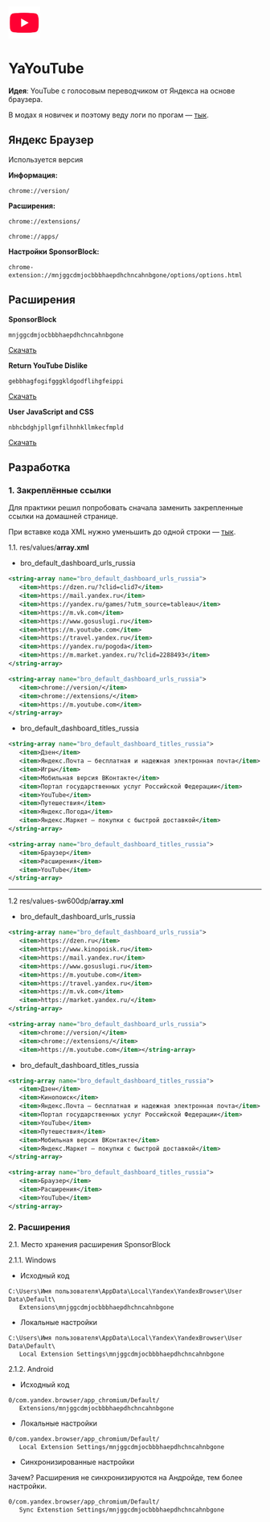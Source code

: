 <img alt="Next.js logo" src="./logos/yayoutube/xxxhdpi/app_icon.png" height="64">

# YaYouTube

**Идея**: YouTube с голосовым переводчиком от Яндекса на основе браузера.

В модах я новичек и поэтому веду логи по прогам — [тык](./Logs.md).

## Яндекс Браузер

Используется версия

**Информация:**

```
chrome://version/
```

**Расширения:**

```
chrome://extensions/
```

```
chrome://apps/
```

**Настройки SponsorBlock:**

```
chrome-extension://mnjggcdmjocbbbhaepdhchncahnbgone/options/options.html
```

## Расширения

**SponsorBlock**

```
mnjggcdmjocbbbhaepdhchncahnbgone
```

[Скачать](https://chromewebstore.google.com/detail/sponsorblock-for-youtube/mnjggcdmjocbbbhaepdhchncahnbgone)

**Return YouTube Dislike**

```
gebbhagfogifgggkldgodflihgfeippi
```

[Скачать](https://chromewebstore.google.com/detail/return-youtube-dislike/gebbhagfogifgggkldgodflihgfeippi)

**User JavaScript and CSS**

```
nbhcbdghjpllgmfilhnhkllmkecfmpld
```

[Скачать](https://chromewebstore.google.com/detail/user-javascript-and-css/nbhcbdghjpllgmfilhnhkllmkecfmpld)

## Разработка

### 1. Закреплённые ссылки

Для практики решил попробовать сначала заменить закрепленные ссылки на домашней странице.

При вставке кода XML нужно уменьшить до одной строки — [тык](https://formatter.org/xml-formatter).

1.1. res/values/**array.xml**

-  bro_default_dashboard_urls_russia

```xml
<string-array name="bro_default_dashboard_urls_russia">
   <item>https://dzen.ru/?clid=clid7</item>
   <item>https://mail.yandex.ru</item>
   <item>https://yandex.ru/games/?utm_source=tableau</item>
   <item>https://m.vk.com</item>
   <item>https://www.gosuslugi.ru</item>
   <item>https://m.youtube.com</item>
   <item>https://travel.yandex.ru</item>
   <item>https://yandex.ru/pogoda</item>
   <item>https://m.market.yandex.ru/?clid=2288493</item>
</string-array>
```

```xml
<string-array name="bro_default_dashboard_urls_russia">
   <item>chrome://version/</item>
   <item>chrome://extensions/</item>
   <item>https://m.youtube.com</item>
</string-array>
```

-  bro_default_dashboard_titles_russia

```xml
<string-array name="bro_default_dashboard_titles_russia">
   <item>Дзен</item>
   <item>Яндекс.Почта — бесплатная и надежная электронная почта</item>
   <item>Игры</item>
   <item>Мобильная версия ВКонтакте</item>
   <item>Портал государственных услуг Российской Федерации</item>
   <item>YouTube</item>
   <item>Путешествия</item>
   <item>Яндекс.Погода</item>
   <item>Яндекс.Маркет — покупки с быстрой доставкой</item>
</string-array>
```

```xml
<string-array name="bro_default_dashboard_titles_russia">
   <item>Браузер</item>
   <item>Расширения</item>
   <item>YouTube</item>
</string-array>
```

---

1.2 res/values-sw600dp/**array.xml**

-  bro_default_dashboard_urls_russia

```xml
<string-array name="bro_default_dashboard_urls_russia">
   <item>https://dzen.ru</item>
   <item>https://www.kinopoisk.ru</item>
   <item>https://mail.yandex.ru</item>
   <item>https://www.gosuslugi.ru</item>
   <item>https://m.youtube.com</item>
   <item>https://travel.yandex.ru</item>
   <item>https://m.vk.com</item>
   <item>https://market.yandex.ru/</item>
</string-array>
```

```xml
<string-array name="bro_default_dashboard_urls_russia">
   <item>chrome://version/</item>
   <item>chrome://extensions/</item>
   <item>https://m.youtube.com</item></string-array>
```

-  bro_default_dashboard_titles_russia

```xml
<string-array name="bro_default_dashboard_titles_russia">
   <item>Дзен</item>
   <item>Кинопоиск</item>
   <item>Яндекс.Почта — бесплатная и надежная электронная почта</item>
   <item>Портал государственных услуг Российской Федерации</item>
   <item>YouTube</item>
   <item>Путешествия</item>
   <item>Мобильная версия ВКонтакте</item>
   <item>Яндекс.Маркет — покупки с быстрой доставкой</item>
</string-array>
```

```xml
<string-array name="bro_default_dashboard_titles_russia">
   <item>Браузер</item>
   <item>Расширения</item>
   <item>YouTube</item>
</string-array>
```

### 2. Расширения

2.1. Место хранения расширения SponsorBlock

2.1.1. Windows

-  Исходный код

```
C:\Users\Имя пользователя\AppData\Local\Yandex\YandexBrowser\User Data\Default\
   Extensions\mnjggcdmjocbbbhaepdhchncahnbgone
```

-  Локальные настройки

```
C:\Users\Имя пользователя\AppData\Local\Yandex\YandexBrowser\User Data\Default\
   Local Extension Settings\mnjggcdmjocbbbhaepdhchncahnbgone
```

2.1.2. Android

-  Исходный код

```
0/com.yandex.browser/app_chromium/Default/
   Extensions/mnjggcdmjocbbbhaepdhchncahnbgone
```

-  Локальные настройки

```
0/com.yandex.browser/app_chromium/Default/
   Local Extension Settings/mnjggcdmjocbbbhaepdhchncahnbgone
```

-  Синхронизированные настройки

Зачем? Расширения не синхронизируются на Андройде, тем более настройки.

```
0/com.yandex.browser/app_chromium/Default/
   Sync Extenstion Settings/mnjggcdmjocbbbhaepdhchncahnbgone
```
